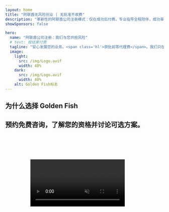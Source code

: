 ```yaml
---
layout: home
title: "阿联酋无风险创业 | 无批准不收费"
description: "革新性的阿联酋公司注册模式：仅在成功后付费。专业指导全程陪伴，成功率超90%。"
showSponsors: false

hero:
  name: "阿联酋公司注册：我们与您共担风险"
  # text: 按结果付费
  tagline: "安心发展您的业务。<span class='hl'>获批前零代理费</span>。我们只在您获得成果后收费。"
  image:
    light:
      src: /img/Logo.avif
      width: 40%
    dark:
      src: /img/Logo.avif
      width: 40%
    alt: Golden Fish标志
---
```


<FeatureBlock :card="{
  title: '您的优势 — 我们的责任',
  details: '阿联酋为寻求有利商业环境的国际企业家和投资者提供众多优势。\n\n* 低税率：仅9%公司税和5%增值税，无个人所得税\n* 100%外资所有权：无需本地合伙人，完全控制您的公司\n* 无货币管制：利润汇回和货币兑换不受限制\n\n[查看完整列表](/uae-business/company-registration/benefits-problems#benefits-of-doing-business-in-the-uae)',
  link: '/uae-business/company-registration/benefits-problems#benefits-of-doing-business-in-the-uae',
  src: {
    light: '/img/iStock-2051326997.avif',
    dark: '/img/iStock-1448478309.jpg',
    width: '100%'
  },
  inversion: false
}" />

<FeatureBlock :card="{
  title: '我们共同应对的挑战',
  details: '虽然阿联酋提供诸多优势，但企业在建立运营时应注意潜在挑战。\n\n* 复杂的监管环境：各酋长国和自由区的法规不同\n* 经济实质要求：某些活动需要本地员工和实体办公空间\n* 高初始成本：注册费、文件费和强制性办公室租金\n\n[查看完整列表](/uae-business/company-registration/benefits-problems#disadvantages-of-doing-business-in-the-uae)',
  link: '/uae-business/company-registration/benefits-problems#disadvantages-of-doing-business-in-the-uae',
  src: {
    light: '/img/iStock-1299393716.avif',
    dark: '/img/iStock-2149731304.avif',
    width: '100%'
  },
  inversion: true
}" />

<FeatureBlock :card="{
  title: '全程支持：与您同行每一步',
  details: '完整指导在**自由区、离岸、大陆、分公司**设立公司。\n\n* 自由区和大陆均可100%外资所有\n* 低税率 - 仅9%公司税\n* 无货币管制 - 轻松资本汇回\n\n[了解更多](/uae-business/company-registration/overview)',
  link: '/uae-business/company-registration/overview',
  src: {
    light: '/video/iStock-1204982076.mp4',
    dark: '/video/iStock-1269162753.mp4',
    width: '100%'
  },
  inversion: false
}" />

<FeatureCards :features="[
  {
    title: '银行账户开立',
    details: '轻松在阿联酋信誉银行开立商业或个人**银行账户**。',
    items: [
      '政府审批全程PRO服务',
      '完整银行服务包设置',
      '96%成功率'
    ],
    linkText: '了解更多',
    link: '/uae-business/offer/banking/',
    icon: {
      light: '/img/iStock-2153786564.avif',
      dark: '/img/iStock-2166793628.avif',
      alt: '银行服务'
    }
  },
  {
    title: 'Golden Visa和居留',
    details: '通过无缝申请流程获取阿联酋**Golden Visa**长期居留。',
    items: [
      '**无需每6个月入境阿联酋**',
      '10年有效期，符合条件可续签',
      '92%成功率'
    ],
    linkText: '了解更多',
    link: '/uae-business/offer/golden-visa/',
    icon: {
      light: '/img/iStock-1312241253.avif',
      dark: '/img/ILONMASKID.webp',
      alt: '签证服务'
    }
  },
  {
    title: '探索更多企业服务',
    details: '',
    items: [],
    linkText: '了解更多',
    link: '../../company-registration/insights/incorporation-steps',
    icon: {
      light: '/img/iStock-473502112.avif',
      dark: '/img/iStock-1160827423.avif',
      alt: '更多服务'
    }
  }
]" />

## 为什么选择 Golden Fish

<BenefitsList :features="[
  {
    icon: '🏢',
    title: '阿联酋本地专业知识',
    text: '迪拜专业团队为您提供全程专业指导。'
  },
  {
    icon: '📊',
    title: '成功率有目共睹',
    text: '通过我们的优质服务，签证、银行账户和公司注册的审批成功率超过90%，已成功办理数百个案例。'
  },
  {
    icon: '💸',
    title: '**成功付费制**',
    text: '[仅在获批后收费](/uae-business/benefits/success-based-fees)。完全透明，绝无隐藏费用。'
  },
]" />

## 预约免费咨询，了解您的资格并讨论可选方案。

<video  autoplay muted playsinline style="padding: 80px" >
  <source src="/img/iStock-2185906461.mp4" type="video/mp4">
</video>

<ContactFormModal 
  formName="Golden Visa [offer]" 
  buttonText="获取免费咨询" 
  categoryLabel="所需支持级别：*" 
  categoryPlaceholderText="选择您的支持级别"
  messageLabel="帮助我们为您的咨询做准备（建议填写）"
  messagePlaceholderText="告诉我们您的偏好、家庭成员、时间安排或任何具体问题"
  :services="[
  '基础套餐 — 仅包含必要文件和咨询',
  '标准套餐 — 完整文件准备和主要阶段指导',
  '全面套餐 — 全程服务管理，您只需最少参与',
  '定制套餐 — 需要讨论具体细节和特殊要求',
  ]"/>

<!-- <ImageGrid :images="[
  { src: '/img/ILONMASKID.webp', href: './immigration.md', alt: '阿联酋移民' },
  { src: '/img/ILONMASKID.webp', href: './immigration.md', alt: '阿联酋移民' },
]"/> -->